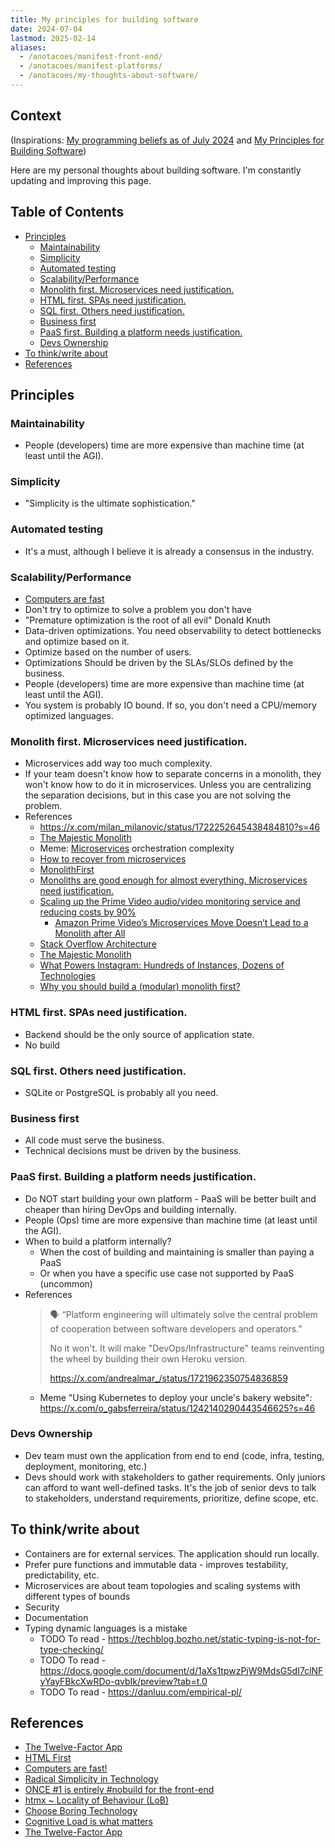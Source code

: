 ```yaml
---
title: My principles for building software
date: 2024-07-04
lastmod: 2025-02-14
aliases:
  - /anotacoes/manifest-front-end/
  - /anotacoes/manifest-platforms/
  - /anotacoes/my-thoughts-about-software/
---
```


## Context
(Inspirations: [My programming beliefs as of July 2024](https://evanhahn.com/programming-beliefs-as-of-july-2024/) and [My Principles for Building Software](https://kevinmahoney.co.uk/articles/my-principles-for-building-software/))

Here are my personal thoughts about building software. I'm constantly updating
and improving this page.


## Table of Contents
- [Principles](#principles)
    - [Maintainability](#maintainability)
    - [Simplicity](#simplicity)
    - [Automated testing](#automated-testing)
    - [Scalability/Performance](#scalabilityperformance)
    - [Monolith first. Microservices need justification.](#monolith-first-microservices-need-justification)
    - [HTML first. SPAs need justification.](#html-first-spas-need-justification)
    - [SQL first. Others need justification.](#sql-first-others-need-justification)
    - [Business first](#business-first)
    - [PaaS first. Building a platform needs justification.](#paas-first-building-a-platform-needs-justification)
    - [Devs Ownership](#devs-ownership)
- [To think/write about](#to-thinkwrite-about)
- [References](#references)


## Principles
### Maintainability
- People (developers) time are more expensive than machine time (at least until
  the AGI).

### Simplicity
- "Simplicity is the ultimate sophistication."

### Automated testing
- It's a must, although I believe it is already a consensus in the industry.

### Scalability/Performance
- [Computers are fast](https://computers-are-fast.github.io/)
- Don't try to optimize to solve a problem you don't have
- "Premature optimization is the root of all evil" Donald Knuth
- Data-driven optimizations. You need observability to detect bottlenecks and
  optimize based on it.
- Optimize based on the number of users.
- Optimizations Should be driven by the SLAs/SLOs defined by the business.
- People (developers) time are more expensive than machine time (at least until
  the AGI).
- You system is probably IO bound. If so, you don't need a CPU/memory optimized
  languages.

### Monolith first. Microservices need justification.
- Microservices add way too much complexity.
- If your team doesn't know how to separate concerns in a monolith, they won't
  know how to do it in microservices. Unless you are centralizing the
  separation decisions, but in this case you are not solving the problem.
- References
    - https://x.com/milan_milanovic/status/1722252645438484810?s=46
    - [The Majestic Monolith](https://signalvnoise.com/svn3/the-majestic-monolith/)
    - Meme: [Microservices](https://youtu.be/y8OnoxKotPQ?si=gB0Gpt8Pwey-Mt9Z) orchestration complexity
    - [How to recover from microservices](https://world.hey.com/dhh/how-to-recover-from-microservices-ce3803cc)
    - [MonolithFirst](https://martinfowler.com/bliki/MonolithFirst.html)
    - [Monoliths are good enough for almost everything. Microservices need justification.](https://twitter.com/milan_milanovic/status/1722252645438484810)
    - [Scaling up the Prime Video audio/video monitoring service and reducing costs by 90%](https://www.primevideotech.com/video-streaming/scaling-up-the-prime-video-audio-video-monitoring-service-and-reducing-costs-by-90)
        - [Amazon Prime Video’s Microservices Move Doesn’t Lead to a Monolith after All](https://thenewstack.io/amazon-prime-videos-microservices-move-doesnt-lead-to-a-monolith-after-all/)
    - [Stack Overflow Architecture](https://stackexchange.com/performance)
    - [The Majestic Monolith](https://m.signalvnoise.com/the-majestic-monolith/)
    - [What Powers Instagram: Hundreds of Instances, Dozens of Technologies](https://instagram-engineering.com/what-powers-instagram-hundreds-of-instances-dozens-of-technologies-adf2e22da2ad)
    - [Why you should build a (modular) monolith first?](https://twitter.com/milan_milanovic/status/1722573693795086378)

### HTML first. SPAs need justification.
- Backend should be the only source of application state.
- No build

### SQL first. Others need justification.
- SQLite or PostgreSQL is probably all you need.

### Business first
- All code must serve the business.
- Technical decisions must be driven by the business.

### PaaS first. Building a platform needs justification.
- Do NOT start building your own platform - PaaS will be better built and
  cheaper than hiring DevOps and building internally.
- People (Ops) time are more expensive than machine time (at least until the
  AGI).
- When to build a platform internally?
    - When the cost of building and maintaining is smaller than paying a PaaS
    - Or when you have a specific use case not supported by PaaS (uncommon)
- References
    > 🗣️ “Platform engineering will ultimately solve the central problem
    > of cooperation between software developers and operators.”
    >
    > No it won't. It will make "DevOps/Infrastructure" teams reinventing the
    > wheel by building their own Heroku version.
    >
    > https://x.com/andrealmar_/status/1721962350754836859
    - Meme "Using Kubernetes to deploy your uncle's bakery website":
      https://x.com/o_gabsferreira/status/1242140290443546625?s=46

### Devs Ownership
- Dev team must own the application from end to end (code, infra, testing,
  deployment, monitoring, etc.)
- Devs should work with stakeholders to gather requirements. Only juniors can
  afford to want well-defined tasks. It's the job of senior devs to talk to
  stakeholders, understand requirements, prioritize, define scope, etc.


## To think/write about
- Containers are for external services. The application should run locally.
- Prefer pure functions and immutable data - improves testability, predictability, etc.
- Microservices are about team topologies and scaling systems with different types of bounds
- Security
- Documentation
- Typing dynamic languages is a mistake
    * TODO To read - https://techblog.bozho.net/static-typing-is-not-for-type-checking/
    * TODO To read - https://docs.google.com/document/d/1aXs1tpwzPjW9MdsG5dI7clNFyYayFBkcXwRDo-qvbIk/preview?tab=t.0
    * TODO To read - https://danluu.com/empirical-pl/


## References
- [The Twelve-Factor App](https://12factor.net)
- [HTML First](https://html-first.com)
- [Computers are fast!](https://computers-are-fast.github.io)
- [Radical Simplicity in Technology](https://www.radicalsimpli.city)
- [ONCE #1 is entirely #nobuild for the front-end](https://world.hey.com/dhh/once-1-is-entirely-nobuild-for-the-front-end-ce56f6d7)
- [htmx ~ Locality of Behaviour (LoB)](https://htmx.org/essays/locality-of-behaviour)
- [Choose Boring Technology](https://mcfunley.com/choose-boring-technology)
- [Cognitive Load is what matters](https://github.com/zakirullin/cognitive-load/blob/main/README.md)
- [The Twelve-Factor App](https://12factor.net)
